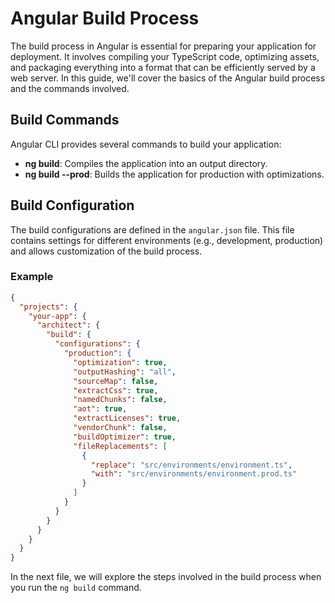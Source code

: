 # Angular Build Process

The build process in Angular is essential for preparing your application for deployment. It involves compiling your TypeScript code, optimizing assets, and packaging everything into a format that can be efficiently served by a web server. In this guide, we'll cover the basics of the Angular build process and the commands involved.

## Build Commands

Angular CLI provides several commands to build your application:

- **ng build**: Compiles the application into an output directory.
- **ng build --prod**: Builds the application for production with optimizations.

## Build Configuration

The build configurations are defined in the `angular.json` file. This file contains settings for different environments (e.g., development, production) and allows customization of the build process.

### Example

```json
{
  "projects": {
    "your-app": {
      "architect": {
        "build": {
          "configurations": {
            "production": {
              "optimization": true,
              "outputHashing": "all",
              "sourceMap": false,
              "extractCss": true,
              "namedChunks": false,
              "aot": true,
              "extractLicenses": true,
              "vendorChunk": false,
              "buildOptimizer": true,
              "fileReplacements": [
                {
                  "replace": "src/environments/environment.ts",
                  "with": "src/environments/environment.prod.ts"
                }
              ]
            }
          }
        }
      }
    }
  }
}
```

In the next file, we will explore the steps involved in the build process when you run the `ng build` command.

